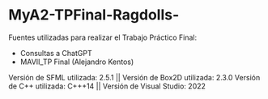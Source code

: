 # MyA2-TPFinal-Ragdolls-

Fuentes utilizadas para realizar el Trabajo Práctico Final:

- Consultas a ChatGPT
- MAVII_TP Final (Alejandro Kentos)

Versión de SFML utilizada: 2.5.1 || Versión de Box2D utilizada: 2.3.0
Versión de C++ utilizada: C+++14 || Versión de Visual Studio: 2022
